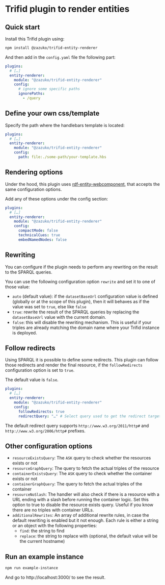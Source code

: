 # Trifid plugin to render entities

## Quick start

Install this Trifid plugin using:

```sh
npm install @zazuko/trifid-entity-renderer
```

And then add in the `config.yaml` file the following part:

```yaml
plugins:
  # […]
  entity-renderer:
    module: "@zazuko/trifid-entity-renderer"
    config:
      # ignore some specific paths
      ignorePaths:
        - /query
```

## Define your own css/template

Specify the path where the handlebars template is located:

```yaml
plugins:
  # […]
  entity-renderer:
    module: "@zazuko/trifid-entity-renderer"
    config:
      path: file:./some-path/your-template.hbs
```

## Rendering options

Under the hood, this plugin uses [rdf-entity-webcomponent](https://github.com/zazuko/rdf-entity-webcomponent), that accepts the same configuration options.

Add any of these options under the config section:

```yaml
plugins:
  # […]
  entity-renderer:
    module: "@zazuko/trifid-entity-renderer"
    config:
      compactMode: false
      technicalCues: true
      embedNamedNodes: false
```

## Rewriting

You can configure if the plugin needs to perform any rewriting on the result to the SPARQL queries.

You can use the following configuration option `rewrite` and set it to one of those value:

- `auto` (default value): if the `datasetBaseUrl` configuration value is defined (globally or at the scope of this plugin), then it will behaves as if the value was set to `true`, else like `false`
- `true`: rewrite the result of the SPARQL queries by replacing the `datasetBaseUrl` value with the current domain.
- `false`: this will disable the rewriting mechanism. This is useful if your triples are already matching the domain name where your Trifid instance is deployed.

## Follow redirects

Using SPARQL it is possible to define some redirects.
This plugin can follow those redirects and render the final resource, if the `followRedirects` configuration option is set to `true`.

The default value is `false`.

```yaml
plugins:
  # […]
  entity-renderer:
    module: "@zazuko/trifid-entity-renderer"
    config:
      followRedirects: true
      redirectQuery: "…" # Select query used to get the redirect target ; needs to return a row with `?responseCode` and `?location` bindings.
```

The default redirect query supports `http://www.w3.org/2011/http#` and `http://www.w3.org/2006/http#` prefixes.

## Other configuration options

- `resourceExistsQuery`: The `ASK` query to check whether the resources exists or not
- `resourceGraphQuery`: The query to fetch the actual triples of the resource
- `containerExistsQuery`: The `ASK` query to check whether the container exists or not
- `containerGraphQuery`: The query to fetch the actual triples of the container
- `resourceNoSlash`: The handler will also check if there is a resource with a URL ending with a slash before running the container logic.
  Set this option to true to disable the resource exists query.
  Useful if you know there are no triples with container URLs.
- `additionalRewrites`: An array of additional rewrite rules, in case the default rewriting is enabled but it not enough.
  Each rule is either a string or an object with the following properties:
  - `find`: the string to find
  - `replace`: the string to replace with (optional, the default value will be the current hostname)

## Run an example instance

```sh
npm run example-instance
```

And go to http://localhost:3000/ to see the result.
